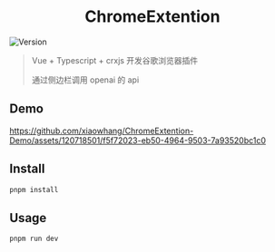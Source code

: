 <h1 align="center">ChromeExtention</h1>
<p>
  <img alt="Version" src="https://img.shields.io/badge/version-1.0.0-blue.svg?cacheSeconds=2592000" />
</p>


> Vue + Typescript + crxjs 开发谷歌浏览器插件
>
> 通过侧边栏调用 openai 的 api 

## Demo



https://github.com/xiaowhang/ChromeExtention-Demo/assets/120718501/f5f72023-eb50-4964-9503-7a93520bc1c0



## Install

```sh
pnpm install
```

## Usage

```sh
pnpm run dev
```

